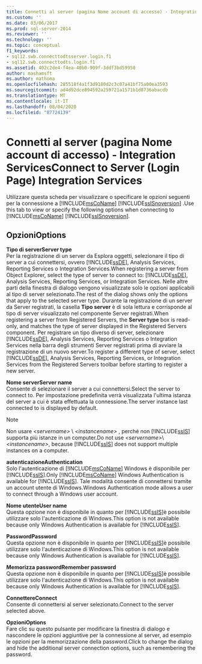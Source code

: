 ```yaml
---
title: Connetti al server (pagina Nome account di accesso) - Integration Services | Microsoft Docs
ms.custom: ''
ms.date: 03/06/2017
ms.prod: sql-server-2014
ms.reviewer: ''
ms.technology: ''
ms.topic: conceptual
f1_keywords:
- sql12.swb.connecttodtsserver.login.f1
- sql12.swb.connecttodts.login.f1
ms.assetid: 402c2de4-f4ea-40b0-909f-3ddf3bd59950
author: mashamsft
ms.author: mathoma
ms.openlocfilehash: 285518f4a1f3d9180d2c3c07a41bf75a00ea3593
ms.sourcegitcommit: ad4d92dce894592a259721a1571b1d8736abacdb
ms.translationtype: MT
ms.contentlocale: it-IT
ms.lasthandoff: 08/04/2020
ms.locfileid: "87724139"
---
```

# <a name="connect-to-server-login-page-integration-services"></a><span data-ttu-id="287ae-102">Connetti al server (pagina Nome account di accesso) - Integration Services</span><span class="sxs-lookup"><span data-stu-id="287ae-102">Connect to Server (Login Page) Integration Services</span></span>
  <span data-ttu-id="287ae-103">Utilizzare questa scheda per visualizzare o specificare le opzioni seguenti per la connessione a [!INCLUDE[msCoName](../includes/msconame-md.md)] [!INCLUDE[ssISnoversion](../includes/ssisnoversion-md.md)] .</span><span class="sxs-lookup"><span data-stu-id="287ae-103">Use this tab to view or specify the following options when connecting to [!INCLUDE[msCoName](../includes/msconame-md.md)] [!INCLUDE[ssISnoversion](../includes/ssisnoversion-md.md)].</span></span>  
  
## <a name="options"></a><span data-ttu-id="287ae-104">Opzioni</span><span class="sxs-lookup"><span data-stu-id="287ae-104">Options</span></span>  
 <span data-ttu-id="287ae-105">**Tipo di server**</span><span class="sxs-lookup"><span data-stu-id="287ae-105">**Server type**</span></span>  
 <span data-ttu-id="287ae-106">Per la registrazione di un server da Esplora oggetti, selezionare il tipo di server a cui connettersi, ovvero [!INCLUDE[ssDE](../includes/ssde-md.md)], Analysis Services, Reporting Services o Integration Services.</span><span class="sxs-lookup"><span data-stu-id="287ae-106">When registering a server from Object Explorer, select the type of server to connect to: [!INCLUDE[ssDE](../includes/ssde-md.md)], Analysis Services, Reporting Services, or Integration Services.</span></span> <span data-ttu-id="287ae-107">Nelle altre parti della finestra di dialogo vengono visualizzate solo le opzioni applicabili al tipo di server selezionato.</span><span class="sxs-lookup"><span data-stu-id="287ae-107">The rest of the dialog shows only the options that apply to the selected server type.</span></span> <span data-ttu-id="287ae-108">Durante la registrazione di un server da Server registrati, la casella **Tipo server** è di sola lettura e corrisponde al tipo di server visualizzato nel componente Server registrati.</span><span class="sxs-lookup"><span data-stu-id="287ae-108">When registering a server from Registered Servers, the **Server type** box is read-only, and matches the type of server displayed in the Registered Servers component.</span></span> <span data-ttu-id="287ae-109">Per registrare un tipo diverso di server, selezionare [!INCLUDE[ssDE](../includes/ssde-md.md)], Analysis Services, Reporting Services o Integration Services nella barra degli strumenti Server registrati prima di avviare la registrazione di un nuovo server.</span><span class="sxs-lookup"><span data-stu-id="287ae-109">To register a different type of server, select [!INCLUDE[ssDE](../includes/ssde-md.md)], Analysis Services, Reporting Services, or Integration Services from the Registered Servers toolbar before starting to register a new server.</span></span>  
  
 <span data-ttu-id="287ae-110">**Nome server**</span><span class="sxs-lookup"><span data-stu-id="287ae-110">**Server name**</span></span>  
 <span data-ttu-id="287ae-111">Consente di selezionare il server a cui connettersi.</span><span class="sxs-lookup"><span data-stu-id="287ae-111">Select the server to connect to.</span></span> <span data-ttu-id="287ae-112">Per impostazione predefinita verrà visualizzata l'ultima istanza del server a cui è stata effettuata la connessione.</span><span class="sxs-lookup"><span data-stu-id="287ae-112">The server instance last connected to is displayed by default.</span></span>  
  
> [!NOTE]  
>  <span data-ttu-id="287ae-113">Non usare *\<servername>* \\ *\<instancename>* , perché non [!INCLUDE[ssIS](../includes/ssis-md.md)] supporta più istanze in un computer.</span><span class="sxs-lookup"><span data-stu-id="287ae-113">Do not use *\<servername>*\\*\<instancename>*, because [!INCLUDE[ssIS](../includes/ssis-md.md)] does not support multiple instances on a computer.</span></span>  
  
 <span data-ttu-id="287ae-114">**autenticazione**</span><span class="sxs-lookup"><span data-stu-id="287ae-114">**Authentication**</span></span>  
 <span data-ttu-id="287ae-115">Solo l'autenticazione di [!INCLUDE[msCoName](../includes/msconame-md.md)] Windows è disponibile per [!INCLUDE[ssIS](../includes/ssis-md.md)].</span><span class="sxs-lookup"><span data-stu-id="287ae-115">Only [!INCLUDE[msCoName](../includes/msconame-md.md)] Windows Authentication is available for [!INCLUDE[ssIS](../includes/ssis-md.md)].</span></span> <span data-ttu-id="287ae-116">Tale modalità consente di connettersi tramite un account utente di Windows.</span><span class="sxs-lookup"><span data-stu-id="287ae-116">Windows Authentication mode allows a user to connect through a Windows user account.</span></span>  
  
 <span data-ttu-id="287ae-117">**Nome utente**</span><span class="sxs-lookup"><span data-stu-id="287ae-117">**User name**</span></span>  
 <span data-ttu-id="287ae-118">Questa opzione non è disponibile in quanto per [!INCLUDE[ssIS](../includes/ssis-md.md)]è possibile utilizzare solo l'autenticazione di Windows.</span><span class="sxs-lookup"><span data-stu-id="287ae-118">This option is not available because only Windows Authentication is available for [!INCLUDE[ssIS](../includes/ssis-md.md)].</span></span>  
  
 <span data-ttu-id="287ae-119">**Password**</span><span class="sxs-lookup"><span data-stu-id="287ae-119">**Password**</span></span>  
 <span data-ttu-id="287ae-120">Questa opzione non è disponibile in quanto per [!INCLUDE[ssIS](../includes/ssis-md.md)]è possibile utilizzare solo l'autenticazione di Windows.</span><span class="sxs-lookup"><span data-stu-id="287ae-120">This option is not available because only Windows Authentication is available for [!INCLUDE[ssIS](../includes/ssis-md.md)].</span></span>  
  
 <span data-ttu-id="287ae-121">**Memorizza password**</span><span class="sxs-lookup"><span data-stu-id="287ae-121">**Remember password**</span></span>  
 <span data-ttu-id="287ae-122">Questa opzione non è disponibile in quanto per [!INCLUDE[ssIS](../includes/ssis-md.md)]è possibile utilizzare solo l'autenticazione di Windows.</span><span class="sxs-lookup"><span data-stu-id="287ae-122">This option is not available because only Windows Authentication is available for [!INCLUDE[ssIS](../includes/ssis-md.md)].</span></span>  
  
 <span data-ttu-id="287ae-123">**Connettere**</span><span class="sxs-lookup"><span data-stu-id="287ae-123">**Connect**</span></span>  
 <span data-ttu-id="287ae-124">Consente di connettersi al server selezionato.</span><span class="sxs-lookup"><span data-stu-id="287ae-124">Connect to the server selected above.</span></span>  
  
 <span data-ttu-id="287ae-125">**Opzioni**</span><span class="sxs-lookup"><span data-stu-id="287ae-125">**Options**</span></span>  
 <span data-ttu-id="287ae-126">Fare clic su questo pulsante per modificare la finestra di dialogo e nascondere le opzioni aggiuntive per la connessione al server, ad esempio le opzioni per la memorizzazione della password.</span><span class="sxs-lookup"><span data-stu-id="287ae-126">Click to change the dialog and hide the additional server connection options, such as remembering the password.</span></span>  
  
  
